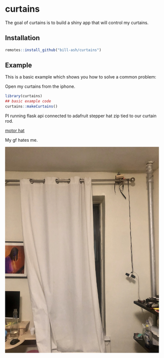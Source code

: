 
<!-- README.md is generated from README.Rmd. Please edit that file -->

# curtains

<!-- badges: start -->

<!-- badges: end -->

The goal of curtains is to build a shiny app that will control my
curtains.

## Installation

``` r
remotes::install_github("bill-ash/curtains")
```

## Example

This is a basic example which shows you how to solve a common problem:

Open my curtains from the iphone.

``` r
library(curtains)
## basic example code
curtains::makeCurtains()
```

PI running flask api connected to adafruit stepper hat zip tied to our
curtain rod.

[motor
hat](https://learn.adafruit.com/adafruit-dc-and-stepper-motor-hat-for-raspberry-pi/overview)

My gf hates me.

![curtains](inst/curtains.jpg)
